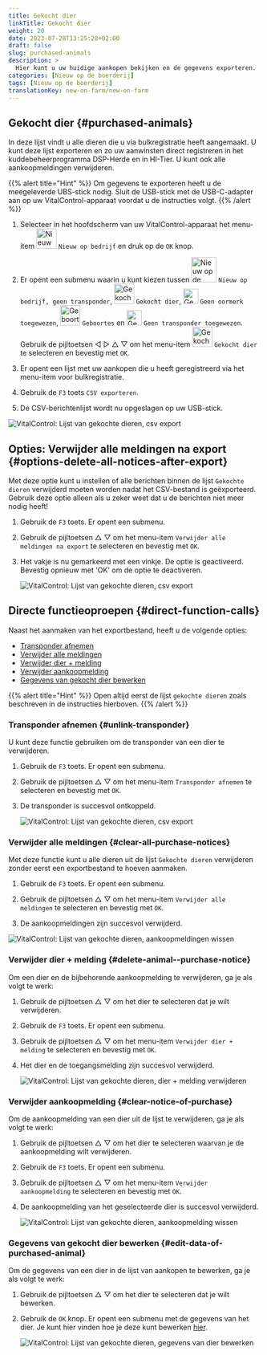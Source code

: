 ```yaml
---
title: Gekocht dier
linkTitle: Gekocht dier
weight: 20
date: 2023-07-28T13:25:28+02:00
draft: false
slug: purchased-animals
description: >
  Hier kunt u uw huidige aankopen bekijken en de gegevens exporteren.
categories: [Nieuw op de boerderij]
tags: [Nieuw op de boerderij]
translationKey: new-on-farm/new-on-farm
---
```

## Gekocht dier {#purchased-animals}

In deze lijst vindt u alle dieren die u via bulkregistratie heeft aangemaakt. U kunt deze lijst exporteren en zo uw aanwinsten direct registreren in het kuddebeheerprogramma DSP-Herde en in HI-Tier. U kunt ook alle aankoopmeldingen verwijderen.

{{% alert title="Hint" %}}
Om gegevens te exporteren heeft u de meegeleverde UBS-stick nodig. Sluit de USB-stick met de USB-C-adapter aan op uw VitalControl-apparaat voordat u de instructies volgt.
{{% /alert %}}

1. Selecteer in het hoofdscherm van uw VitalControl-apparaat het menu-item <img src="/icons/main/new-on-farm.svg" width="40" align="bottom" alt="Nieuw op de boerderij" /> `Nieuw op bedrijf` en druk op de `OK` knop.

2. Er opent een submenu waarin u kunt kiezen tussen <img src="/icons/registration/new-on-farm-no-transponder.svg" width="50" align="bottom" alt="Nieuw op de boerderij, geen transponder" /> `Nieuw op bedrijf, geen transponder`, <img src="/icons/main/new-on-farm.svg" width="40" align="bottom" alt="Gekocht dier" /> `Gekocht dier`, <img src="/icons/registration/no-eartag-number.svg" width="30" align="bottom" alt="Geen nationaal dier-ID" /> `Geen oormerk toegewezen`, <img src="/icons/main/births.svg" width="40" align="bottom" alt="Geboortes" /> `Geboortes` en <img src="/icons/registration/no-transponder.svg" width="30" align="bottom" alt="Geen transponder toegewezen" /> `Geen transponder toegewezen`. Gebruik de pijltoetsen ◁ ▷ △ ▽ om het menu-item <img src="/icons/main/new-on-farm.svg" width="40" align="bottom" alt="Gekocht dier" /> `Gekocht dier` te selecteren en bevestig met `OK`.

3. Er opent een lijst met uw aankopen die u heeft geregistreerd via het menu-item voor bulkregistratie.

4. Gebruik de `F3` toets `CSV exporteren`.

5. De CSV-berichtenlijst wordt nu opgeslagen op uw USB-stick.

![VitalControl: Lijst van gekochte dieren, csv export](../images/purchasedanimals.png "Gekochte dieren, csv export")

## Opties: Verwijder alle meldingen na export {#options-delete-all-notices-after-export}

Met deze optie kunt u instellen of alle berichten binnen de lijst `Gekochte dieren` verwijderd moeten worden nadat het CSV-bestand is geëxporteerd. Gebruik deze optie alleen als u zeker weet dat u de berichten niet meer nodig heeft!

1. Gebruik de `F3` toets. Er opent een submenu.

2. Gebruik de pijltoetsen △ ▽ om het menu-item `Verwijder alle meldingen na export` te selecteren en bevestig met `OK`.

3. Het vakje is nu gemarkeerd met een vinkje. De optie is geactiveerd. Bevestig opnieuw met 'OK' om de optie te deactiveren.

    ![VitalControl: Lijst van gekochte dieren, csv export](../images/delete-all.png "Verwijder alle meldingen na export")

## Directe functieoproepen {#direct-function-calls}

Naast het aanmaken van het exportbestand, heeft u de volgende opties:

- [Transponder afnemen](#transponder-afnemen)
- [Verwijder alle meldingen](#verwijder-alle-meldingen)
- [Verwijder dier + melding](#verwijder-dier--melding)
- [Verwijder aankoopmelding](#verwijder-aankoopmelding)
- [Gegevens van gekocht dier bewerken](#gegevens-van-gekocht-dier-bewerken)

{{% alert title="Hint" %}}
Open altijd eerst de lijst `gekochte dieren` zoals beschreven in de instructies hierboven.
{{% /alert %}}

### Transponder afnemen {#unlink-transponder}

U kunt deze functie gebruiken om de transponder van een dier te verwijderen.

1. Gebruik de `F3` toets. Er opent een submenu.

2. Gebruik de pijltoetsen △ ▽ om het menu-item `Transponder afnemen` te selecteren en bevestig met `OK`.

3. De transponder is succesvol ontkoppeld.

    ![VitalControl: Lijst van gekochte dieren, csv export](../images/unlink-transponder.png "Gekochte dieren, transponder ontkoppelen")

### Verwijder alle meldingen {#clear-all-purchase-notices}

Met deze functie kunt u alle dieren uit de lijst `Gekochte dieren` verwijderen zonder eerst een exportbestand te hoeven aanmaken.

1. Gebruik de `F3` toets. Er opent een submenu.

2. Gebruik de pijltoetsen △ ▽ om het menu-item `Verwijder alle meldingen` te selecteren en bevestig met `OK`.

3. De aankoopmeldingen zijn succesvol verwijderd.

![VitalControl: Lijst van gekochte dieren, aankoopmeldingen wissen](../images/clear.png "Verwijder alle meldingen")

### Verwijder dier + melding {#delete-animal--purchase-notice}

Om een dier en de bijbehorende aankoopmelding te verwijderen, ga je als volgt te werk:

1. Gebruik de pijltoetsen △ ▽ om het dier te selecteren dat je wilt verwijderen.

2. Gebruik de `F3` toets. Er opent een submenu.

3. Gebruik de pijltoetsen △ ▽ om het menu-item `Verwijder dier + melding` te selecteren en bevestig met `OK`.

4. Het dier en de toegangsmelding zijn succesvol verwijderd.

    ![VitalControl: Lijst van gekochte dieren, dier + melding verwijderen](../images/delete.png "Verwijder dier + melding")

### Verwijder aankoopmelding {#clear-notice-of-purchase}

Om de aankoopmelding van een dier uit de lijst te verwijderen, ga je als volgt te werk:

1. Gebruik de pijltoetsen △ ▽ om het dier te selecteren waarvan je de aankoopmelding wilt verwijderen.

2. Gebruik de `F3` toets. Er opent een submenu.

3. Gebruik de pijltoetsen △ ▽ om het menu-item `Verwijder aankoopmelding` te selecteren en bevestig met `OK`.

4. De aankoopmelding van het geselecteerde dier is succesvol verwijderd.

    ![VitalControl: Lijst van gekochte dieren, aankoopmelding wissen](../images/clearnotice.png "Verwijder aankoopmelding")

### Gegevens van gekocht dier bewerken {#edit-data-of-purchased-animal}

Om de gegevens van een dier in de lijst van aankopen te bewerken, ga je als volgt te werk:

1. Gebruik de pijltoetsen △ ▽ om het dier te selecteren dat je wilt bewerken.

2. Gebruik de `OK` knop. Er opent een submenu met de gegevens van het dier. Je kunt hier vinden hoe je deze kunt bewerken [hier](/nl/docs/acties/edit/#veranderen).

    ![VitalControl: Lijst van gekochte dieren, gegevens van dier bewerken](../images/edit.png "Gegevens van gekocht dier bewerken")
